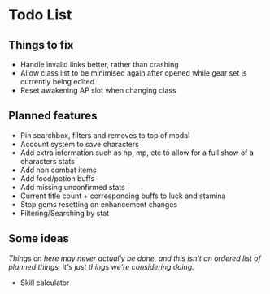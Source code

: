 Todo List
========

## Things to fix

* Handle invalid links better, rather than crashing
* Allow class list to be minimised again after opened while gear set is currently being edited
* Reset awakening AP slot when changing class

## Planned features

* Pin searchbox, filters and removes to top of modal
* Account system to save characters
* Add extra information such as hp, mp, etc to allow for a full show of a characters stats
* Add non combat items
* Add food/potion buffs
* Add missing unconfirmed stats
* Current title count + corresponding buffs to luck and stamina
* Stop gems resetting on enhancement changes
* Filtering/Searching by stat

## Some ideas

_Things on here may never actually be done, and this isn't an ordered list of planned things, it's just things we're considering doing._

* Skill calculator
